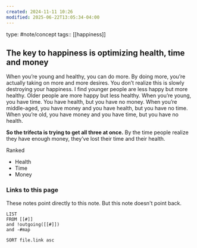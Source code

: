 ```yaml
---
created: 2024-11-11 10:26
modified: 2025-06-22T13:05:34-04:00
---
```

type: #note/concept 
tags:: [[happiness]]
## The key to happiness is optimizing health, time and money

When you’re young and healthy, you can do more. By doing more, you’re actually taking on more and more desires. You don’t realize this is slowly destroying your happiness. I find younger people are less happy but more healthy. Older people are more happy but less healthy. When you’re young, you have time. You have health, but you have no money. When you’re middle-aged, you have money and you have health, but you have no time. When you’re old, you have money and you have time, but you have no health.

**So the trifecta is trying to get all three at once.**
By the time people realize they have enough money, they’ve lost their time and their health.

Ranked
- Health
- Time 
- Money
### Links to this page
These notes point directly to this note. But this note doesn't point back.
```dataview
LIST
FROM [[#]]
and !outgoing([[#]])
and -#map

SORT file.link asc
```
